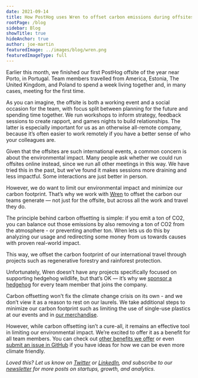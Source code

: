 ```yaml
---
date: 2021-09-14
title: How PostHog uses Wren to offset carbon emissions during offsites
rootPage: /blog
sidebar: Blog
showTitle: true
hideAnchor: true
author: joe-martin
featuredImage: ../images/blog/wren.png
featuredImageType: full
---
```


Earlier this month, we finished our first PostHog offsite of the year near Porto, in Portugal. Team members travelled from America, Estonia, The United Kingdom, and Poland to spend a week living together and, in many cases, meeting for the first time.

As you can imagine, the offsite is both a working event and a social occasion for the team, with focus split between planning for the future and spending time together. We run workshops to inform strategy, feedback sessions to create rapport, and games nights to build relationships. The latter is especially important for us as an otherwise all-remote company, because it’s often easier to work remotely if you have a better sense of who your colleagues are. 

Given that the offsites are such international events, a common concern is about the environmental impact. Many people ask whether we could run offsites online instead, since we run all other meetings in this way. We have tried this in the past, but we’ve found it makes sessions more draining and less impactful. Some interactions are just better in person. 

However, we do want to limit our environmental impact and minimize our carbon footprint. That’s why we work with [Wren](https://www.wren.co/) to offset the carbon our teams generate — not just for the offsite, but across all the work and travel they do. 

The principle behind carbon offsetting is simple: if you emit a ton of CO2, you can balance out those emissions by also removing a ton of CO2 from the atmosphere - or preventing another ton. Wren lets us do this by analyzing our usage and redirecting some money from us towards causes with proven real-world impact. 

This way, we offset the carbon footprint of our international travel through projects such as regenerative forestry and rainforest protection.

Unfortunately, Wren doesn’t have any projects specifically focused on supporting hedgehog wildlife, but that’s OK — it’s why we [sponsor a hedgehog](https://www.hertswildlifetrust.org.uk/shop#!/Hedgehog-Sponsorship/p/100527218/category=27439637) for every team member that joins the company. 

Carbon offsetting won't fix the climate change crisis on its own - and we don’t view it as a reason to rest on our laurels. We take additional steps to minimize our carbon footprint such as limiting the use of single-use plastics at our events and in [our merchandise](https://merch.posthog.com/collections/all).

However, while carbon offsetting isn’t a cure-all, it remains an effective tool in limiting our environmental impact. We’re excited to offer it as a benefit for all team members. You can check out [other benefits we offer](https://posthog.com/careers) or even [submit an issue in GitHub](https://github.com/PostHog) if you have ideas for how we can be even more climate friendly.

_Loved this? Let us know on [Twitter](https://twitter.com/PostHog) or [LinkedIn](https://linkedin.com/company/posthog), and subscribe to our [newsletter](https://posthog.com/newsletter) for more posts on startups, growth, and analytics._
